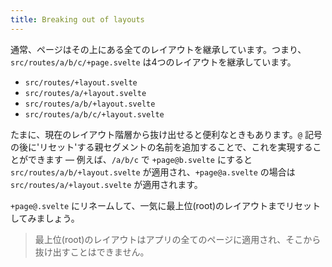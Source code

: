 ```yaml
---
title: Breaking out of layouts
---
```


通常、ページはその上にある全てのレイアウトを継承しています。つまり、`src/routes/a/b/c/+page.svelte` は4つのレイアウトを継承しています。

- `src/routes/+layout.svelte`
- `src/routes/a/+layout.svelte`
- `src/routes/a/b/+layout.svelte`
- `src/routes/a/b/c/+layout.svelte`

たまに、現在のレイアウト階層から抜け出せると便利なときもあります。`@` 記号の後に'リセット'する親セグメントの名前を追加することで、これを実現することができます — 例えば、`/a/b/c` で `+page@b.svelte` にすると `src/routes/a/b/+layout.svelte` が適用され、`+page@a.svelte` の場合は `src/routes/a/+layout.svelte` が適用されます。

`+page@.svelte` にリネームして、一気に最上位(root)のレイアウトまでリセットしてみましょう。

> 最上位(root)のレイアウトはアプリの全てのページに適用され、そこから抜け出すことはできません。
